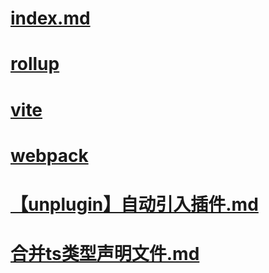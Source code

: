 # [index.md](index.md)

# [rollup](rollup/index.md)

# [vite](vite/index.md)

# [webpack](webpack/index.md)

# [【unplugin】自动引入插件.md](【unplugin】自动引入插件.md)

# [合并ts类型声明文件.md](合并ts类型声明文件.md)


